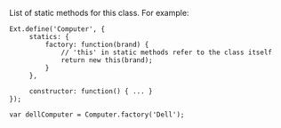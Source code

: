 List of static methods for this class. For example:

    Ext.define('Computer', {
         statics: {
             factory: function(brand) {
                 // 'this' in static methods refer to the class itself
                 return new this(brand);
             }
         },

         constructor: function() { ... }
    });

    var dellComputer = Computer.factory('Dell');
